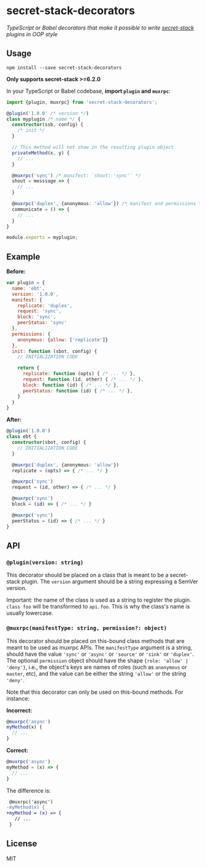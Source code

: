 # secret-stack-decorators

_TypeScript or Babel decorators that make it possible to write [secret-stack](https://github.com/ssbc/secret-stack) plugins in OOP style_

## Usage

```
npm install --save secret-stack-decorators
```

**Only supports secret-stack >=6.2.0**

In your TypeScript or Babel codebase, **import `plugin` and `muxrpc`**:

```typescript
import {plugin, muxrpc} from 'secret-stack-decorators';

@plugin('1.0.0' /* version */)
class myplugin /* name */ {
  constructor(ssb, config) {
    /* init */
  }

  // This method will not show in the resulting plugin object
  privateMethod(x, y) {
    // ...
  }

  @muxrpc('sync') /* manifest: `shout: 'sync'` */
  shout = messsage => {
    // ...
  }

  @muxrpc('duplex', {anonymous: 'allow'}) /* manifest and permissions */
  communicate = () => {
    // ...
  }
}

module.exports = myplugin;
```

## Example

**Before:**

```js
var plugin = {
  name: 'ebt',
  version: '1.0.0',
  manifest: {
    replicate: 'duplex',
    request: 'sync',
    block: 'sync',
    peerStatus: 'sync'
  },
  permissions: {
    anonymous: {allow: ['replicate']}
  },
  init: function (sbot, config) {
    // INITIALIZATION CODE

    return {
      replicate: function (opts) { /* ... */ },
      request: function (id, other) { /* ... */ },
      block: function (id) { /* ... */ },
      peerStatus: function (id) { /* ... */ },
    }
  }
}
```

**After:**

```typescript
@plugin('1.0.0')
class ebt {
  constructor(sbot, config) {
    // INITIALIZATION CODE
  }

  @muxrpc('duplex', {anonymous: 'allow'})
  replicate = (opts) => { /* ... */ }

  @muxrpc('sync')
  request = (id, other) => { /* ... */ }

  @muxrpc('sync')
  block = (id) => { /* ... */ }

  @muxrpc('sync')
  peerStatus = (id) => { /* ... */ }
}
```

## API

### `@plugin(version: string)`

This decorator should be placed on a class that is meant to be a secret-stack plugin. The `version` argument should be a string expressing a SemVer version.

Important: the name of the class is used as a string to register the plugin. `class foo` will be transformed to `api.foo`. This is why the class's name is usually lowercase.

### `@muxrpc(manifestType: string, permission?: object)`

This decorator should be placed on this-bound class methods that are meant to be used as muxrpc APIs. The `manifestType` argument is a string, should have the value `'sync'` or `'async'` or `'source'` or `'sink'` or `'duplex'`. The optional `permission` object should have the shape `{role: 'allow' | 'deny'}`, i.e., the object's keys are names of roles (such as `anonymous` or `master`, etc), and the value can be either the string `'allow'` or the string `'deny'`.

Note that this decorator can only be used on this-bound methods. For instance:

**Incorrect:**

```js
@muxrpc('async')
myMethod(x) {
  // ...
}
```

**Correct:**

```js
@muxrpc('async')
myMethod = (x) => {
  // ...
}
```

The difference is:

```diff
 @muxrpc('async')
-myMethod(x) {
+myMethod = (x) => {
   // ...
 }
```

## License

MIT
